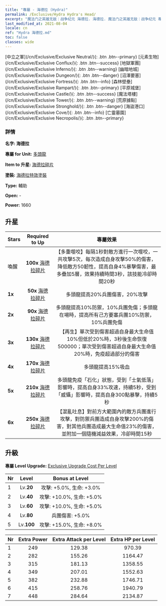 ```yaml
---
title: "專屬 - 海德拉 (Hydra)"
permalink: /Exclusive/Hydra Hydra's Head/
excerpt: "魔法门之英雄无敌：战争纪元 海德拉. 海德拉. 魔法门之英雄无敌：战争纪元 專屬 海德拉. 多頭龍 專屬."
last_modified_at: 2021-08-04
locale: cn
ref: "Hydra 海德拉.md"
toc: false
classes: wide
---
```

 [中立之軍](/cn/Exclusive/Exclusive Neutral/){: .btn .btn--primary} [元素生物](/cn/Exclusive/Exclusive Conflux/){: .btn .btn--success} [地獄軍團](/cn/Exclusive/Exclusive Inferno/){: .btn .btn--warning} [幽暗地城](/cn/Exclusive/Exclusive Dungeon/){: .btn .btn--danger} [沼澤要塞](/cn/Exclusive/Exclusive Fortress/){: .btn .btn--info} [森林壁壘](/cn/Exclusive/Exclusive Rampart/){: .btn .btn--primary} [平原城堡](/cn/Exclusive/Exclusive Castle/){: .btn .btn--success} [魔法塔樓](/cn/Exclusive/Exclusive Tower/){: .btn .btn--warning} [荒原據點](/cn/Exclusive/Exclusive Stronghold/){: .btn .btn--danger} [海盜港口](/cn/Exclusive/Exclusive Cove/){: .btn .btn--info} [亡靈墓園](/cn/Exclusive/Exclusive Necropolis/){: .btn .btn--primary} 

### 詳情
 **名字: 海德拉** 

 **專屬 for Unit:** [多頭龍](/cn/units/Hydra/) 

 **Item to 升星:** [海德拉碎片](/cn/Items/con_997/)

 **塗裝:** [海德拉特效塗裝](/cn/Items/con_665/)

 **Type:** 輔助

 **Open:** -

 **Power:** 1660

## 升星

  |     Stars    |  Required to Up | 專屬效果 |
  |:-------------|:---------------:|:---------------:|
  |  喚醒  | **100x** [海德拉碎片](/cn/Items/con_997/) | 【多重噬咬】每隔1秒對敵方進行一次噬咬，一共攻擊5次，每次造成自身攻擊50%的傷害，降低敵方50韌性，提高自身4%暴擊傷害，最多疊加5層，效果持續時間3秒，該技能冷卻時間20秒 |
  | **1x** <i class="fas fa-star"/> | **50x** [海德拉碎片](/cn/Items/con_997/) | 多頭龍提高20%兵團傷害，20%攻擊 |
  | **2x** <i class="fas fa-star"/> | **90x** [海德拉碎片](/cn/Items/con_997/) | 多頭龍提高10%防禦，10%兵團免傷；多頭龍在場時，提高所有己方要塞兵團10%防禦，10%兵團免傷 |
  | **3x** <i class="fas fa-star"/> | **130x** [海德拉碎片](/cn/Items/con_997/) | 【再生】單次受到傷害超過自身最大生命值10%但低於20%時，3秒後生命恢復500000；單次受到傷害超過自身最大生命值20%時，免疫超過部分的傷害 |
  | **4x** <i class="fas fa-star"/> | **170x** [海德拉碎片](/cn/Items/con_997/) | 多頭龍提高15%吸血 |
  | **5x** <i class="fas fa-star"/> | **210x** [海德拉碎片](/cn/Items/con_997/) | 多頭龍免疫「石化」狀態，受到「士氣低落」影響時，提高自身33%攻速，持續5秒，受到「威懾」影響時，提高自身300點暴擊，持續5秒 |
  | **6x** <i class="fas fa-star"/> | **250x** [海德拉碎片](/cn/Items/con_997/) | 【混亂吐息】對前方大範圍內的敵方兵團進行攻擊，對防禦兵團造成自身攻擊200%的傷害，對其他兵團造成最大生命值23%的傷害，並附加一個隨機減益效果，冷卻時間15秒 |


## 升級
 **專屬 Level Upgrade:** [Exclusive Upgrade Cost Per Level](/Exclusive/ExclusiveUpgradeCostPerLevel/)

  |  Nr  |   Level  | Bonus at Level |
  |:-----|:--------:|:--------------:|
  | 1 | Lv.**20** | 攻擊: +5.0%, 生命: +3.0% |
  | 2 | Lv.**40** | 攻擊: +10.0%, 生命: +5.0% |
  | 3 | Lv.**60** | 攻擊: +10.0%, 生命: +5.0% |
  | 4 | Lv.**80** | 兵團傷害: +5.0% |
  | 5 | Lv.**100** | 攻擊: +15.0%, 生命: +8.0% |


  |  Nr  |  Extra Power | Extra Attack per Level | Extra HP per Level |
  |:-----|:--------:|:--------:|:--------:|
  | 1 | 249 | 129.38 | 970.39 |
  | 2 | 282 | 155.26 | 1164.47 |
  | 3 | 315 | 181.13 | 1358.55 |
  | 4 | 349 | 207.01 | 1552.63 |
  | 5 | 382 | 232.88 | 1746.71 |
  | 6 | 415 | 258.76 | 1940.79 |
  | 7 | 448 | 284.64 | 2134.87 |


